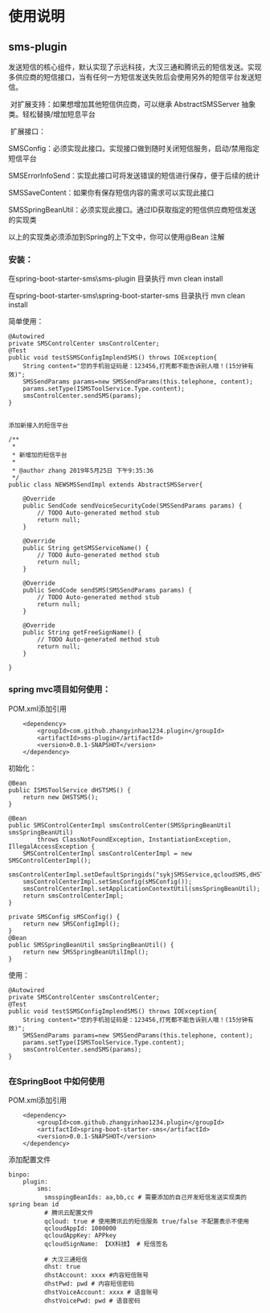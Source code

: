 # 使用说明
## sms-plugin

​	发送短信的核心组件，默认实现了示远科技，大汉三通和腾讯云的短信发送。实现多供应商的短信接口，当有任何一方短信发送失败后会使用另外的短信平台发送短信。

​	对扩展支持：如果想增加其他短信供应商，可以继承 AbstractSMSServer 抽象类。轻松替换/增加短息平台

​	扩展接口：

SMSConfig：必须实现此接口。实现接口做到随时关闭短信服务，启动/禁用指定短信平台

SMSErrorInfoSend：实现此接口可将发送错误的短信进行保存，便于后续的统计

SMSSaveContent：如果你有保存短信内容的需求可以实现此接口

SMSSpringBeanUtil：必须实现此接口。通过ID获取指定的短信供应商短信发送的实现类

以上的实现类必须添加到Spring的上下文中，你可以使用@Bean 注解



### 安装：

在spring-boot-starter-sms\sms-plugin 目录执行  mvn clean install

在spring-boot-starter-sms\spring-boot-starter-sms 目录执行 mvn clean install



简单使用：

	@Autowired
	private SMSControlCenter smsControlCenter;
	@Test
	public void testSSMSConfigImplendSMS() throws IOException{
		String content="您的手机验证码是：123456,打死都不能告诉别人哦！(15分钟有效)";
		SMSSendParams params=new SMSSendParams(this.telephone, content);
		params.setType(ISMSToolService.Type.content);
		smsControlCenter.sendSMS(params);
	}
	
	
	添加新接入的短信平台
	
	/**
	 * 
	 * 新增加的短信平台
	 *
	 * @author zhang 2019年5月25日 下午9:35:36
	 */
	public class NEWSMSSendImpl extends AbstractSMSServer{
	
	    @Override
	    public SendCode sendVoiceSecurityCode(SMSSendParams params) {
	        // TODO Auto-generated method stub
	        return null;
	    }
	
	    @Override
	    public String getSMSServiceName() {
	        // TODO Auto-generated method stub
	        return null;
	    }
	
	    @Override
	    public SendCode sendSMS(SMSSendParams params) {
	        // TODO Auto-generated method stub
	        return null;
	    }
	
	    @Override
	    public String getFreeSignName() {
	        // TODO Auto-generated method stub
	        return null;
	    }
	
	}
	
	
	



### spring mvc项目如何使用：

POM.xml添加引用

		<dependency>
			<groupId>com.github.zhangyinhao1234.plugin</groupId>
			<artifactId>sms-plugin</artifactId>
			<version>0.0.1-SNAPSHOT</version>
		</dependency>


初始化：

    @Bean
    public ISMSToolService dHSTSMS() {
        return new DHSTSMS();
    }
    
    @Bean
    public SMSControlCenterImpl smsControlCenter(SMSSpringBeanUtil smsSpringBeanUtil)
            throws ClassNotFoundException, InstantiationException, IllegalAccessException {
        SMSControlCenterImpl smsControlCenterImpl = new SMSControlCenterImpl();
        smsControlCenterImpl.setDefaultSpringids("sykjSMSService,qcloudSMS,dHSTSMS");
        smsControlCenterImpl.setSmsConfig(sMSConfig());
        smsControlCenterImpl.setApplicationContextUtil(smsSpringBeanUtil);
        return smsControlCenterImpl;
    }
    
    private SMSConfig sMSConfig() {
        return new SMSConfigImpl();
    }
    @Bean
    public SMSSpringBeanUtil smsSpringBeanUtil() {
        return new SMSSpringBeanUtilImpl();
    }
使用：

	@Autowired
	private SMSControlCenter smsControlCenter;
	@Test
	public void testSSMSConfigImplendSMS() throws IOException{
		String content="您的手机验证码是：123456,打死都不能告诉别人哦！(15分钟有效)";
		SMSSendParams params=new SMSSendParams(this.telephone, content);
		params.setType(ISMSToolService.Type.content);
		smsControlCenter.sendSMS(params);
	}

## 

### 在SpringBoot 中如何使用

POM.xml添加引用

		<dependency>
			<groupId>com.github.zhangyinhao1234.plugin</groupId>
			<artifactId>spring-boot-starter-sms</artifactId>
			<version>0.0.1-SNAPSHOT</version>
		</dependency>
添加配置文件

    binpo: 
    	plugin: 
            sms: 
              smsspingBeanIds: aa,bb,cc # 需要添加的自己开发短信发送实现类的 spring bean id
              # 腾讯云配置文件
              qcloud: true # 使用腾讯云的短信服务 true/false 不配置表示不使用
              qcloudAppId: 1000000
              qcloudAppKey: APPkey
              qcloudSignName: 【XX科技】 # 短信签名
    
              # 大汉三通短信
              dhst: true 
              dhstAccount: xxxx #内容短信账号
              dhstPwd: pwd # 内容短信密码
              dhstVoiceAccount: xxxx # 语音账号
              dhstVoicePwd: pwd # 语音密码




